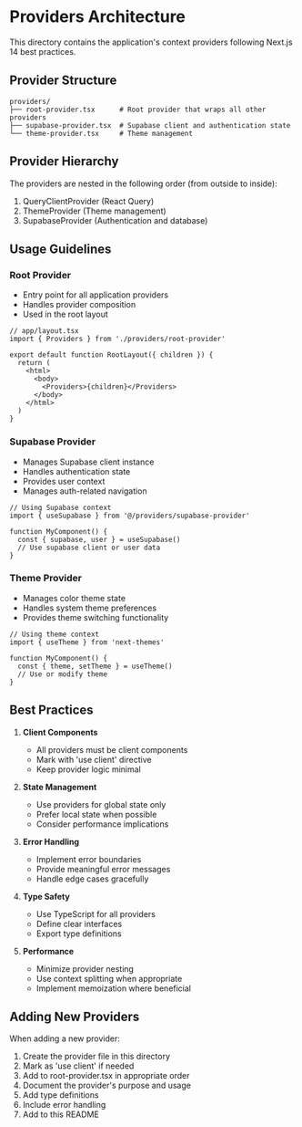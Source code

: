 # Providers Architecture

This directory contains the application's context providers following Next.js 14 best practices.

## Provider Structure

```
providers/
├── root-provider.tsx      # Root provider that wraps all other providers
├── supabase-provider.tsx  # Supabase client and authentication state
└── theme-provider.tsx     # Theme management
```

## Provider Hierarchy

The providers are nested in the following order (from outside to inside):
1. QueryClientProvider (React Query)
2. ThemeProvider (Theme management)
3. SupabaseProvider (Authentication and database)

## Usage Guidelines

### Root Provider
- Entry point for all application providers
- Handles provider composition
- Used in the root layout

```tsx
// app/layout.tsx
import { Providers } from './providers/root-provider'

export default function RootLayout({ children }) {
  return (
    <html>
      <body>
        <Providers>{children}</Providers>
      </body>
    </html>
  )
}
```

### Supabase Provider
- Manages Supabase client instance
- Handles authentication state
- Provides user context
- Manages auth-related navigation

```tsx
// Using Supabase context
import { useSupabase } from '@/providers/supabase-provider'

function MyComponent() {
  const { supabase, user } = useSupabase()
  // Use supabase client or user data
}
```

### Theme Provider
- Manages color theme state
- Handles system theme preferences
- Provides theme switching functionality

```tsx
// Using theme context
import { useTheme } from 'next-themes'

function MyComponent() {
  const { theme, setTheme } = useTheme()
  // Use or modify theme
}
```

## Best Practices

1. **Client Components**
   - All providers must be client components
   - Mark with 'use client' directive
   - Keep provider logic minimal

2. **State Management**
   - Use providers for global state only
   - Prefer local state when possible
   - Consider performance implications

3. **Error Handling**
   - Implement error boundaries
   - Provide meaningful error messages
   - Handle edge cases gracefully

4. **Type Safety**
   - Use TypeScript for all providers
   - Define clear interfaces
   - Export type definitions

5. **Performance**
   - Minimize provider nesting
   - Use context splitting when appropriate
   - Implement memoization where beneficial

## Adding New Providers

When adding a new provider:

1. Create the provider file in this directory
2. Mark as 'use client' if needed
3. Add to root-provider.tsx in appropriate order
4. Document the provider's purpose and usage
5. Add type definitions
6. Include error handling
7. Add to this README 